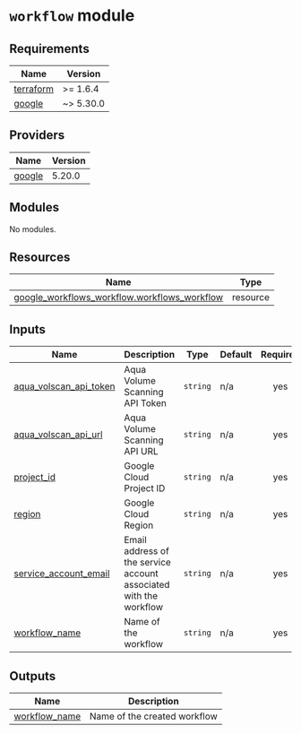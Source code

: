 # `workflow` module

<!-- BEGIN_TF_DOCS -->
## Requirements

| Name | Version |
|------|---------|
| <a name="requirement_terraform"></a> [terraform](#requirement\_terraform) | >= 1.6.4 |
| <a name="requirement_google"></a> [google](#requirement\_google) | ~> 5.30.0 |

## Providers

| Name | Version |
|------|---------|
| <a name="provider_google"></a> [google](#provider\_google) | 5.20.0 |

## Modules

No modules.

## Resources

| Name | Type |
|------|------|
| [google_workflows_workflow.workflows_workflow](https://registry.terraform.io/providers/hashicorp/google/latest/docs/resources/workflows_workflow) | resource |

## Inputs

| Name | Description | Type | Default | Required |
|------|-------------|------|---------|:--------:|
| <a name="input_aqua_volscan_api_token"></a> [aqua\_volscan\_api\_token](#input\_aqua\_volscan\_api\_token) | Aqua Volume Scanning API Token | `string` | n/a | yes |
| <a name="input_aqua_volscan_api_url"></a> [aqua\_volscan\_api\_url](#input\_aqua\_volscan\_api\_url) | Aqua Volume Scanning API URL | `string` | n/a | yes |
| <a name="input_project_id"></a> [project\_id](#input\_project\_id) | Google Cloud Project ID | `string` | n/a | yes |
| <a name="input_region"></a> [region](#input\_region) | Google Cloud Region | `string` | n/a | yes |
| <a name="input_service_account_email"></a> [service\_account\_email](#input\_service\_account\_email) | Email address of the service account associated with the workflow | `string` | n/a | yes |
| <a name="input_workflow_name"></a> [workflow\_name](#input\_workflow\_name) | Name of the workflow | `string` | n/a | yes |

## Outputs

| Name | Description |
|------|-------------|
| <a name="output_workflow_name"></a> [workflow\_name](#output\_workflow\_name) | Name of the created workflow |
<!-- END_TF_DOCS -->
